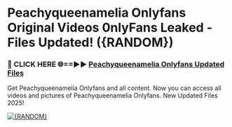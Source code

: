 # Peachyqueenamelia Onlyfans Original Videos 0nlyFans Leaked - Files Updated! ({RANDOM})

<h3>🔴 CLICK HERE 🌐==►► <a href="https://betterlinks.top/A2PfLJ" rel="nofollow">Peachyqueenamelia Onlyfans Updated Files</a></h3>

Get Peachyqueenamelia Onlyfans and all content. Now you can access all videos and pictures of Peachyqueenamelia Onlyfans. New Updated Files 2025!

[![{RANDOM}](https://i.imgur.com/ppqm5kG.gif)](https://betterlinks.top/A2PfLJ)